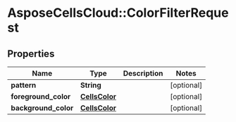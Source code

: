 # AsposeCellsCloud::ColorFilterRequest

## Properties
Name | Type | Description | Notes
------------ | ------------- | ------------- | -------------
**pattern** | **String** |  | [optional] 
**foreground_color** | [**CellsColor**](CellsColor.md) |  | [optional] 
**background_color** | [**CellsColor**](CellsColor.md) |  | [optional] 


